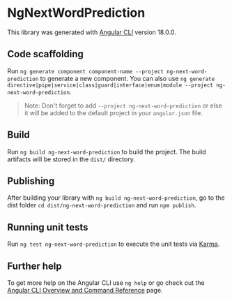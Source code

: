 # NgNextWordPrediction

This library was generated with [Angular CLI](https://github.com/angular/angular-cli) version 18.0.0.

## Code scaffolding

Run `ng generate component component-name --project ng-next-word-prediction` to generate a new component. You can also use `ng generate directive|pipe|service|class|guard|interface|enum|module --project ng-next-word-prediction`.
> Note: Don't forget to add `--project ng-next-word-prediction` or else it will be added to the default project in your `angular.json` file. 

## Build

Run `ng build ng-next-word-prediction` to build the project. The build artifacts will be stored in the `dist/` directory.

## Publishing

After building your library with `ng build ng-next-word-prediction`, go to the dist folder `cd dist/ng-next-word-prediction` and run `npm publish`.

## Running unit tests

Run `ng test ng-next-word-prediction` to execute the unit tests via [Karma](https://karma-runner.github.io).

## Further help

To get more help on the Angular CLI use `ng help` or go check out the [Angular CLI Overview and Command Reference](https://angular.dev/tools/cli) page.
